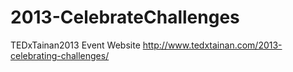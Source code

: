 2013-CelebrateChallenges
========================

TEDxTainan2013 Event Website  http://www.tedxtainan.com/2013-celebrating-challenges/  
